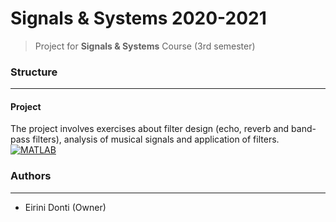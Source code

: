 # Signals & Systems 2020-2021
> Project for **Signals & Systems** Course (3rd semester)

### Structure
---
#### Project

The project involves exercises about filter design (echo, reverb and band-pass filters), analysis of musical signals and application of filters. [![MATLAB](https://img.shields.io/badge/-MATLAB-%230076A8?logo=mathworks&logoColor=white)](https://www.mathworks.com/products/matlab.html)

### Authors
---

- Eirini Donti (Owner)

<!-- ### License
--- -->

